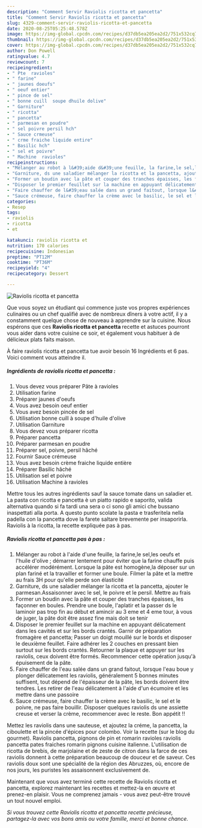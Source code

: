 ```yaml
---
description: "Comment Servir Raviolis ricotta et pancetta"
title: "Comment Servir Raviolis ricotta et pancetta"
slug: 4329-comment-servir-raviolis-ricotta-et-pancetta
date: 2020-08-25T05:25:48.578Z
image: https://img-global.cpcdn.com/recipes/d37db5ea205ea2d2/751x532cq70/raviolis-ricotta-et-pancetta-photo-principale-de-la-recette.jpg
thumbnail: https://img-global.cpcdn.com/recipes/d37db5ea205ea2d2/751x532cq70/raviolis-ricotta-et-pancetta-photo-principale-de-la-recette.jpg
cover: https://img-global.cpcdn.com/recipes/d37db5ea205ea2d2/751x532cq70/raviolis-ricotta-et-pancetta-photo-principale-de-la-recette.jpg
author: Don Powell
ratingvalue: 4.7
reviewcount: 7
recipeingredient:
- " Pte  ravioles"
- " farine"
- " jaunes doeufs"
- " oeuf entier"
- " pince de sel"
- " bonne cuill  soupe dhuile dolive"
- " Garniture"
- " ricotta"
- " pancetta"
- " parmesan en poudre"
- " sel poivre persil hch"
- " Sauce crmeuse"
- " crme fraiche liquide entire"
- " Basilic hch"
- " sel et poivre"
- " Machine  ravioles"
recipeinstructions:
- "Mélanger au robot à l&#39;aide d&#39;une feuille, la farine,le sel,les oeufs et l&#39;huile d&#39;olive ; démarrer lentement pour éviter que la farine chauffe puis accélérer modérément. Lorsque la pâte est homogène,la déposer sur un plan fariné et la travailler et former une boule. Filmer la pâte et la mettre au frais 3H pour qu&#39;elle perde son élasticité"
- "Garniture, ds une saladier mélanger la ricotta et la pancetta, ajouter le parmesan.Assaisonner avec le sel, le poivre et le persil. Mettre au frais"
- "Former un boudin avec la pâte et couper des tranches épaisses, les façonner en boules. Prendre une boule, l&#39;aplatir et la passer ds le laminoir pas trop fin au début et amincir au 3 eme et 4 eme tour, à vous de juger, la pâte doit être assez fine mais doit se tenir"
- "Disposer le premier feuillet sur la machine en appuyant délicatement dans les cavités et sur les bords crantés. Garnir de préparation fromagère et pancetta; Passer un doigt mouillé sur le bords et disposer le deuxième feuillet. Faire adhérer les 2 couches en pressant bien surtout sur les bords crantés. Retourner la plaque et appuyer sur les raviolis, ceux doivent être formés. Recommencer cette opération jusqu&#39;à épuisement de la pâte."
- "Faire chauffer de l&#39;eau salée dans un grand faitout, lorsque l&#39;eau boue y plonger délicatement les raviolis, généralement 5 bonnes minutes suffisent, tout dépend de l&#39;épaisseur de la pâte, les bords doivent être tendres. Les retirer de l&#39;eau délicatement à l&#39;aide d&#39;un écumoire et les mettre dans une passoire"
- "Sauce crémeuse, faire chauffer la crème avec le basilic, le sel et le poivre, ne pas faire bouillir. Disposer quelques raviolis ds une assiette creuse et verser la crème, recommencer avec le reste. Bon appétit !!"
categories:
- Resep
tags:
- raviolis
- ricotta
- et

katakunci: raviolis ricotta et 
nutrition: 170 calories
recipecuisine: Indonesian
preptime: "PT12M"
cooktime: "PT36M"
recipeyield: "4"
recipecategory: Dessert

---
```



![Raviolis ricotta et pancetta](https://img-global.cpcdn.com/recipes/d37db5ea205ea2d2/751x532cq70/raviolis-ricotta-et-pancetta-photo-principale-de-la-recette.jpg)

Que vous soyez un étudiant qui commence juste vos propres expériences culinaires ou un chef qualifié avec de nombreux dîners à votre actif, il y a constamment quelque chose de nouveau à apprendre sur la cuisine. Nous espérons que ces <strong> Raviolis ricotta et pancetta </strong> recette et astuces pourront vous aider dans votre cuisine ce soir, et également vous habituer à de délicieux plats faits maison.

<!--inarticleads1-->

À faire raviolis ricotta et pancetta tue avoir besoin 16 Ingrédients et 6 pas. Voici comment vous atteindre il.

##### Ingrédients de raviolis ricotta et pancetta :

1. Vous devez vous préparer  Pâte à ravioles
1. Utilisation  farine
1. Préparer  jaunes d&#39;oeufs
1. Vous avez besoin  oeuf entier
1. Vous avez besoin  pincée de sel
1. Utilisation  bonne cuill à soupe d&#39;huile d&#39;olive
1. Utilisation  Garniture
1. Vous devez vous préparer  ricotta
1. Préparer  pancetta
1. Préparer  parmesan en poudre
1. Préparer  sel, poivre, persil hâché
1. Fournir  Sauce crémeuse
1. Vous avez besoin  crème fraiche liquide entière
1. Préparer  Basilic hâché
1. Utilisation  sel et poivre
1. Utilisation  Machine à ravioles


Mettre tous les autres ingrédients sauf la sauce tomate dans un saladier et. La pasta con ricotta e pancetta è un piatto rapido e saporito, valida alternativa quando si fa tardi una sera o ci sono gli amici che bussano inaspettati alla porta. A questo punto scolate la pasta e trasferitela nella padella con la pancetta dove la farete saltare brevemente per insaporirla. Raviolis à la ricotta, la recette expliquée pas à pas. 

<!--inarticleads2-->

##### Raviolis ricotta et pancetta pas à pas :

1. Mélanger au robot à l&#39;aide d&#39;une feuille, la farine,le sel,les oeufs et l&#39;huile d&#39;olive ; démarrer lentement pour éviter que la farine chauffe puis accélérer modérément. Lorsque la pâte est homogène,la déposer sur un plan fariné et la travailler et former une boule. Filmer la pâte et la mettre au frais 3H pour qu&#39;elle perde son élasticité
1. Garniture, ds une saladier mélanger la ricotta et la pancetta, ajouter le parmesan.Assaisonner avec le sel, le poivre et le persil. Mettre au frais
1. Former un boudin avec la pâte et couper des tranches épaisses, les façonner en boules. Prendre une boule, l&#39;aplatir et la passer ds le laminoir pas trop fin au début et amincir au 3 eme et 4 eme tour, à vous de juger, la pâte doit être assez fine mais doit se tenir
1. Disposer le premier feuillet sur la machine en appuyant délicatement dans les cavités et sur les bords crantés. Garnir de préparation fromagère et pancetta; Passer un doigt mouillé sur le bords et disposer le deuxième feuillet. Faire adhérer les 2 couches en pressant bien surtout sur les bords crantés. Retourner la plaque et appuyer sur les raviolis, ceux doivent être formés. Recommencer cette opération jusqu&#39;à épuisement de la pâte.
1. Faire chauffer de l&#39;eau salée dans un grand faitout, lorsque l&#39;eau boue y plonger délicatement les raviolis, généralement 5 bonnes minutes suffisent, tout dépend de l&#39;épaisseur de la pâte, les bords doivent être tendres. Les retirer de l&#39;eau délicatement à l&#39;aide d&#39;un écumoire et les mettre dans une passoire
1. Sauce crémeuse, faire chauffer la crème avec le basilic, le sel et le poivre, ne pas faire bouillir. Disposer quelques raviolis ds une assiette creuse et verser la crème, recommencer avec le reste. Bon appétit !!


Mettez les raviolis dans une sauteuse, et ajoutez la créme, la pancetta, la ciboulette et la pincée d&#39;épices pour colombo. Voir la recette (sur le blog du gourmet). Raviolis pancetta, pignons de pin et romarin ravioles raviolis pancetta pates fraiches romarin pignons cuisine italienne. L&#39;utilisation de ricotta de brebis, de marjolaine et de zeste de citron dans la farce de ces raviolis donnent à cette préparation beaucoup de douceur et de saveur. Ces raviolis doux sont une spécialité de la région des Abruzzes, où, encore de nos jours, les puristes les assaisonnent exclusivement de. 

<!--inarticleads1-->

<p>
Maintenant que vous avez terminé cette recette de Raviolis ricotta et pancetta, explorez maintenant les recettes et mettez-la en œuvre et prenez-en plaisir. Vous ne comprenez jamais - vous avez peut-être trouvé un tout nouvel emploi.
</p>

<p>
<i>Si vous trouvez cette Raviolis ricotta et pancetta recette précieuse, partagez-la avec vos bons amis ou votre famille, merci et bonne chance.</i>
</p>
